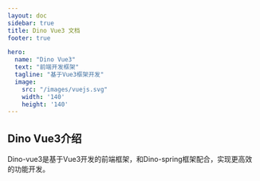 ```yaml
---
layout: doc
sidebar: true
title: Dino Vue3 文档
footer: true

hero:
  name: "Dino Vue3"
  text: "前端开发框架"
  tagline: "基于Vue3框架开发"
  image:
    src: "/images/vuejs.svg"
    width: '140'
    height: '140'
---
```

<script setup>
import { VPHomeHero } from 'vitepress/theme'
</script>

<VPHomeHero  style="padding-left:0" />

## Dino Vue3介绍
Dino-vue3是基于Vue3开发的前端框架，和Dino-spring框架配合，实现更高效的功能开发。
